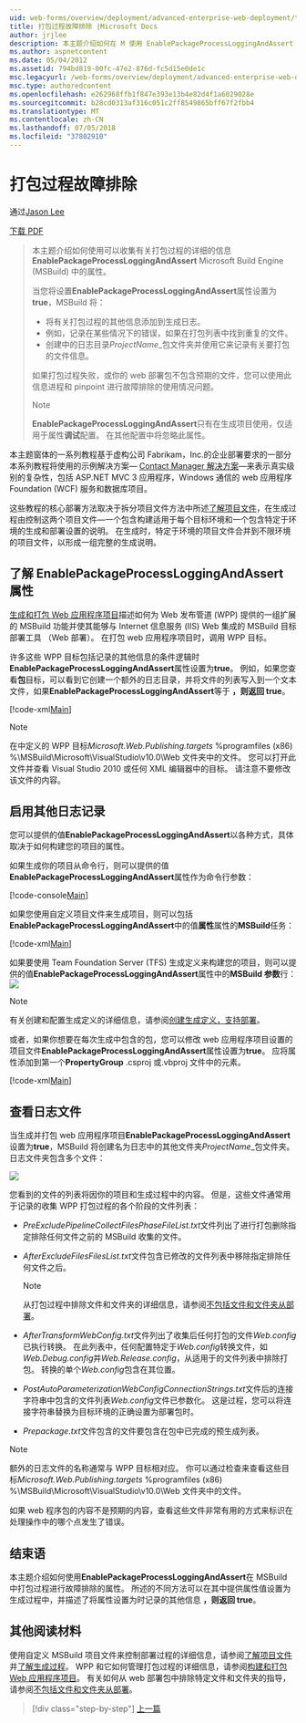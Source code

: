 ```yaml
---
uid: web-forms/overview/deployment/advanced-enterprise-web-deployment/troubleshooting-the-packaging-process
title: 打包过程故障排除 |Microsoft Docs
author: jrjlee
description: 本主题介绍如何在 M 使用 EnablePackageProcessLoggingAndAssert 属性可以收集有关打包过程的详细的信息...
ms.author: aspnetcontent
ms.date: 05/04/2012
ms.assetid: 794bd819-00fc-47e2-876d-fc5d15e0de1c
msc.legacyurl: /web-forms/overview/deployment/advanced-enterprise-web-deployment/troubleshooting-the-packaging-process
msc.type: authoredcontent
ms.openlocfilehash: e262968ffb1f847e393e13b4e82d4f1a6029028e
ms.sourcegitcommit: b28cd0313af316c051c2ff8549865bff67f2fbb4
ms.translationtype: MT
ms.contentlocale: zh-CN
ms.lasthandoff: 07/05/2018
ms.locfileid: "37802910"
---
```

<a name="troubleshooting-the-packaging-process"></a>打包过程故障排除
====================
通过[Jason Lee](https://github.com/jrjlee)

[下载 PDF](https://msdnshared.blob.core.windows.net/media/MSDNBlogsFS/prod.evol.blogs.msdn.com/CommunityServer.Blogs.Components.WeblogFiles/00/00/00/63/56/8130.DeployingWebAppsInEnterpriseScenarios.pdf)

> 本主题介绍如何使用可以收集有关打包过程的详细的信息**EnablePackageProcessLoggingAndAssert** Microsoft Build Engine (MSBuild) 中的属性。
> 
> 当您将设置**EnablePackageProcessLoggingAndAssert**属性设置为**true**，MSBuild 将：
> 
> - 将有关打包过程的其他信息添加到生成日志。
> - 例如，记录在某些情况下的错误，如果在打包列表中找到重复的文件。
> - 创建中的日志目录*ProjectName*\_包文件夹并使用它来记录有关要打包的文件信息。
> 
> 如果打包过程失败，或你的 web 部署包不包含预期的文件，您可以使用此信息进程和 pinpoint 进行故障排除的使用情况问题。
> 
> > [!NOTE]
> > **EnablePackageProcessLoggingAndAssert**只有在生成项目使用，仅适用于属性**调试**配置。 在其他配置中将忽略此属性。


本主题窗体的一系列教程基于虚构公司 Fabrikam，Inc.的企业部署要求的一部分本系列教程将使用的示例解决方案&#x2014; [Contact Manager 解决方案](../web-deployment-in-the-enterprise/the-contact-manager-solution.md)&#x2014;来表示真实级别的复杂性，包括 ASP.NET MVC 3 应用程序，Windows 通信的 web 应用程序Foundation (WCF) 服务和数据库项目。

这些教程的核心部署方法取决于拆分项目文件方法中所述[了解项目文件](../web-deployment-in-the-enterprise/understanding-the-project-file.md)，在生成过程由控制这两个项目文件&#x2014;一个包含构建适用于每个目标环境和一个包含特定于环境的生成和部署设置的说明。 在生成时，特定于环境的项目文件合并到不限环境的项目文件，以形成一组完整的生成说明。

## <a name="understanding-the-enablepackageprocessloggingandassert-property"></a>了解 EnablePackageProcessLoggingAndAssert 属性

[生成和打包 Web 应用程序项目](../web-deployment-in-the-enterprise/building-and-packaging-web-application-projects.md)描述如何为 Web 发布管道 (WPP) 提供的一组扩展的 MSBuild 功能并使其能够与 Internet 信息服务 (IIS) Web 集成的 MSBuild 目标部署工具 （Web 部署）。 在打包 web 应用程序项目时，调用 WPP 目标。

许多这些 WPP 目标包括记录的其他信息的条件逻辑时**EnablePackageProcessLoggingAndAssert**属性设置为**true**。 例如，如果您查看**包**目标，可以看到它创建一个额外的日志目录，并将文件的列表写入到一个文本文件，如果**EnablePackageProcessLoggingAndAssert**等于 **，则返回 true**。


[!code-xml[Main](troubleshooting-the-packaging-process/samples/sample1.xml)]


> [!NOTE]
> 在中定义的 WPP 目标*Microsoft.Web.Publishing.targets* %programfiles (x86) %\MSBuild\Microsoft\VisualStudio\v10.0\Web 文件夹中的文件。 您可以打开此文件并查看 Visual Studio 2010 或任何 XML 编辑器中的目标。 请注意不要修改该文件的内容。


## <a name="enabling-the-additional-logging"></a>启用其他日志记录

您可以提供的值**EnablePackageProcessLoggingAndAssert**以各种方式，具体取决于如何构建您的项目的属性。

如果生成你的项目从命令行，则可以提供的值**EnablePackageProcessLoggingAndAssert**属性作为命令行参数：


[!code-console[Main](troubleshooting-the-packaging-process/samples/sample2.cmd)]


如果您使用自定义项目文件来生成项目，则可以包括**EnablePackageProcessLoggingAndAssert**中的值**属性**属性的**MSBuild**任务：


[!code-xml[Main](troubleshooting-the-packaging-process/samples/sample3.xml)]


如果要使用 Team Foundation Server (TFS) 生成定义来构建您的项目，则可以提供的值**EnablePackageProcessLoggingAndAssert**属性中的**MSBuild 参数**行：![](troubleshooting-the-packaging-process/_static/image1.png)

> [!NOTE]
> 有关创建和配置生成定义的详细信息，请参阅[创建生成定义，支持部署](../configuring-team-foundation-server-for-web-deployment/creating-a-build-definition-that-supports-deployment.md)。


或者，如果你想要在每次生成中包含的包，您可以修改 web 应用程序项目设置的项目文件**EnablePackageProcessLoggingAndAssert**属性设置为**true**。 应将属性添加到第一个**PropertyGroup** .csproj 或.vbproj 文件中的元素。


[!code-xml[Main](troubleshooting-the-packaging-process/samples/sample4.xml)]


## <a name="reviewing-the-log-files"></a>查看日志文件

当生成并打包 web 应用程序项目**EnablePackageProcessLoggingAndAssert**设置为**true**，MSBuild 将创建名为日志中的其他文件夹*ProjectName*\_包文件夹。 日志文件夹包含多个文件：

![](troubleshooting-the-packaging-process/_static/image2.png)

您看到的文件的列表将因你的项目和生成过程中的内容。 但是，这些文件通常用于记录的收集 WPP 打包过程的各个阶段的文件列表：

- *PreExcludePipelineCollectFilesPhaseFileList.txt*文件列出了进行打包删除指定排除任何文件之前的 MSBuild 收集的文件。
- *AfterExcludeFilesFilesList.txt*文件包含已修改的文件列表中移除指定排除任何文件之后。

    > [!NOTE]
    > 从打包过程中排除文件和文件夹的详细信息，请参阅[不包括文件和文件夹从部署](excluding-files-and-folders-from-deployment.md)。
- *AfterTransformWebConfig.txt*文件列出了收集后任何打包的文件*Web.config*已执行转换。 在此列表中，任何配置特定于*Web.config*转换文件，如*Web.Debug.config*并*Web.Release.config*，从适用于的文件列表中排除打包。 转换的单个*Web.config*包含在其位置。
- *PostAutoParameterizationWebConfigConnectionStrings.txt*文件后的连接字符串中包含的文件列表*Web.config*文件已参数化。 这是过程，您可以将连接字符串替换为目标环境的正确设置为部署包时。
- *Prepackage.txt*文件包含的文件要包含在包中已完成的预生成列表。

> [!NOTE]
> 额外的日志文件的名称通常与 WPP 目标相对应。 你可以通过检查来查看这些目标*Microsoft.Web.Publishing.targets* %programfiles (x86) %\MSBuild\Microsoft\VisualStudio\v10.0\Web 文件夹中的文件。


如果 web 程序包的内容不是预期的内容，查看这些文件非常有用的方式来标识在处理操作中的哪个点发生了错误。

## <a name="conclusion"></a>结束语

本主题介绍如何使用**EnablePackageProcessLoggingAndAssert**在 MSBuild 中打包过程进行故障排除的属性。 所述的不同方法可以在其中提供属性值设置为生成过程中，并描述了将属性设置为时记录的其他信息 **，则返回 true**。

## <a name="further-reading"></a>其他阅读材料

使用自定义 MSBuild 项目文件来控制部署过程的详细信息，请参阅[了解项目文件](../web-deployment-in-the-enterprise/understanding-the-project-file.md)并[了解生成过程](../web-deployment-in-the-enterprise/understanding-the-build-process.md)。 WPP 和它如何管理打包过程的详细信息，请参阅[构建和打包 Web 应用程序项目](../web-deployment-in-the-enterprise/building-and-packaging-web-application-projects.md)。 有关如何从 web 部署包中排除特定文件和文件夹的指导，请参阅[不包括文件和文件夹从部署](excluding-files-and-folders-from-deployment.md)。

> [!div class="step-by-step"]
> [上一篇](running-windows-powershell-scripts-from-msbuild-project-files.md)
